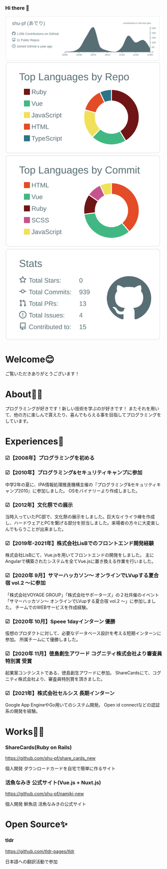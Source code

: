 ### Hi there 👋

[![](https://raw.githubusercontent.com/shu-pf/shu-pf/main/profile-summary-card-output/default/0-profile-details.svg)](https://github.com/vn7n24fzkq/github-profile-summary-cards)
[![](https://raw.githubusercontent.com/shu-pf/shu-pf/main/profile-summary-card-output/default/1-repos-per-language.svg)](https://github.com/vn7n24fzkq/github-profile-summary-cards)
[![](https://raw.githubusercontent.com/shu-pf/shu-pf/main/profile-summary-card-output/default/2-most-commit-language.svg)](https://github.com/vn7n24fzkq/github-profile-summary-cards)
[![](https://raw.githubusercontent.com/shu-pf/shu-pf/main/profile-summary-card-output/default/3-stats.svg)](https://github.com/vn7n24fzkq/github-profile-summary-cards)

# Welcome😊
ご覧いただきありがとうございます！


# About🧍‍♂️
プログラミングが好きです！新しい技術を学ぶのが好きです！
またそれを用いて、他の方に楽しんで貰えたり、喜んでもらえる事を目指してプログラミングをしています。


# Experiences📔
### ☑【2008年】プログラミングを初める

### ☑【2010年】プログラミング&セキュリティキャンプに参加
中学2年の夏に、IPA情報処理推進機構主催の『プログラミング&セキュリティキャンプ2010』に参加しました。
OSをバイナリーより作成しました。

### ☑【2012年】文化祭での展示
当時入っていたPC部で、文化祭の展示をしました。巨大なイライラ棒を作成し、ハードウェアとPCを繋げる部分を担当しました。来場者の方々に大変楽しんでもらうことが出来ました。

### ☑【2019年-2021年】株式会社LisBでのフロントエンド開発経験
株式会社LisBにて、Vue.jsを用いてフロントエンドの開発をしました。
主にAngularで構築されたシステムを全てVue.jsに置き換える作業を行いました。

### ☑【2020年 9月】サマーハッカソン〜 オンラインでLVupする夏合宿 vol.2 〜に参加
「株式会社VOYAGE GROUP」「株式会社サポーターズ」の２社共催のイベント「サマーハッカソン〜 オンラインでLVupする夏合宿 vol.2 〜」に参加しました。
チームでのWEBサービスを作成経験。

### ☑【2020年 10月】Speee 1dayインターン 優勝
仮想のプロダクトに対して、必要なデータベース設計を考える短期インターンに参加。
所属チームにて優勝しました。

### ☑【2020年 11月】徳島創生アワード コグニティ株式会社より審査員特別賞 受賞
起業案コンテンストである、徳島創生アワードに参加。
ShareCardsにて、コグニティ株式会社より、審査員特別賞を頂きました。

### ☑【2021年】株式会社セルシス 長期インターン
Google App EngineやGo用いてのシステム開発。
Open id connectなどの認証系の開発を経験。

# Works👨‍🔧

### ShareCards(Ruby on Rails)

https://github.com/shu-pf/share_cards_new

個人開発
ダウンロードカードを自宅で簡単に作るサイト

### 活魚なみき 公式サイト(Vue.js + Nuxt.js)

https://github.com/shu-pf/namiki-new

個人開発
鮮魚店 活魚なみきの公式サイト

# Open Source✨

### tldr

https://github.com/tldr-pages/tldr

日本語への翻訳活動で参加

<!--
**shu-pf/shu-pf** is a ✨ _special_ ✨ repository because its `README.md` (this file) appears on your GitHub profile.

Here are some ideas to get you started:

- 🔭 I’m currently working on ...
- 🌱 I’m currently learning ...
- 👯 I’m looking to collaborate on ...
- 🤔 I’m looking for help with ...
- 💬 Ask me about ...
- 📫 How to reach me: ...
- 😄 Pronouns: ...
- ⚡ Fun fact: ...
-->
